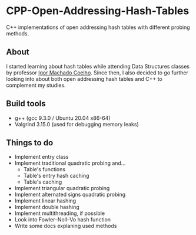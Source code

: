 # CPP-Open-Addressing-Hash-Tables
C++ implementations of open addressing hash tables with different probing methods.
## About
I started learning about hash tables while attending Data Structures classes by professor [Igor Machado Coelho](https://igormcoelho.github.io/sobre). Since then, I also decided to go further looking into about both open addressing hash tables and C++ to complement my studies.
## Build tools
* g++ (gcc 9.3.0 / Ubuntu 20.04 x86-64)
* Valgrind 3.15.0 (used for debugging memory leaks)
## Things to do
* Implement entry class
* Implement traditional quadratic probing and...
    * Table's functions
    * Table's entry hash caching
    * Table's caching
* Implement triangular quadratic probing
* Implement alternated signs quadratic probing
* Implement linear hashing
* Implement double hashing
* Implement multithreading, if possible
* Look into Fowler–Noll–Vo hash function
* Write some docs explaning used methods

